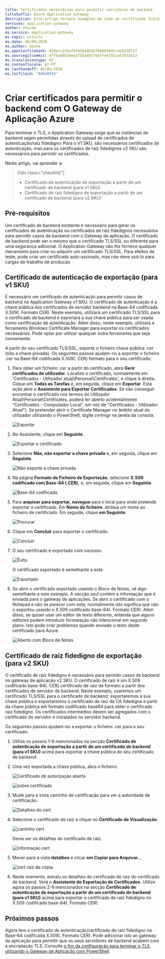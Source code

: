 ```yaml
---
title: Certificados necessários para permitir servidores de backend
titleSuffix: Azure Application Gateway
description: Este artigo fornece exemplos de como um certificado TLS/SSL pode ser convertido em certificado de autenticação e certificado de raiz fidedigno que são necessários para permitir instâncias de backend em Gateway de aplicação Azure
services: application-gateway
author: vhorne
ms.service: application-gateway
ms.topic: article
ms.date: 06/09/2020
ms.author: absha
ms.openlocfilehash: 010ecc234afd745844b5b7868030d3c4e823872f
ms.sourcegitcommit: d7fba095266e2fb5ad8776bffe97921a57832e23
ms.translationtype: MT
ms.contentlocale: pt-PT
ms.lasthandoff: 06/09/2020
ms.locfileid: "84628916"
---
```

# <a name="create-certificates-to-allow-the-backend-with-azure-application-gateway"></a>Criar certificados para permitir o backend com O Gateway de Aplicação Azure

Para terminar o TLS, o Application Gateway exige que as instâncias de backend sejam permitidas através do upload de certificados de autenticação/raiz fidedigno. Para o V1 SKU, são necessários certificados de autenticação, mas para os certificados de raiz fidedignos v2 SKU são necessários para permitir os certificados.

Neste artigo, vai aprender a:

> [!div class="checklist"]
>
> - Certificado de autenticação de exportação a partir de um certificado de backend (para v1 SKU)
> - Certificado de raiz fidedigno de exportação a partir de um certificado de backend (para v2 SKU)

## <a name="prerequisites"></a>Pré-requisitos

Um certificado de backend existente é necessário para gerar os certificados de autenticação ou certificados de raiz fidedignos necessários para permitir casos de backend com o Gateway de aplicação. O certificado de backend pode ser o mesmo que o certificado TLS/SSL ou diferente para uma segurança adicional. O Application Gateway não lhe fornece qualquer mecanismo para criar ou adquirir um certificado TLS/SSL. Para efeitos de teste, pode criar um certificado auto-assinado, mas não deve usá-lo para cargas de trabalho de produção. 

## <a name="export-authentication-certificate-for-v1-sku"></a>Certificado de autenticação de exportação (para v1 SKU)

É necessário um certificado de autenticação para permitir casos de backend no Application Gateway v1 SKU. O certificado de autenticação é a chave pública dos certificados de servidor backend na Base-64 codificada X.509(. Formato CER). Neste exemplo, utilizará um certificado TLS/SSL para o certificado de backend e exportará a sua chave pública para ser usada como certificação de autenticação. Além disso, neste exemplo, utilizará a ferramenta Windows Certificate Manager para exportar os certificados necessários. Pode optar por utilizar qualquer outra ferramenta que seja conveniente.

A partir do seu certificado TLS/SSL, exporte o ficheiro chave pública .cer (não a chave privada). Os seguintes passos ajudam-no a exportar o ficheiro .cer na Base-64 codificada X.509(. CER) formato para o seu certificado:

1. Para obter um ficheiro .cer a partir do certificado, abra **Gerir certificados de utilizador**. Localize o certificado, normalmente em 'Certificados - Utilizador atual\Personal\Certificates', e clique à direita. Clique em **Todas as Tarefas** e, em seguida, clique em **Exportar**. Esta ação abre o **Assistente para Exportar Certificados**. Se não conseguir encontrar o certificado nos termos do Utilizador Atual\Personal\Certificates, poderá ter aberto acidentalmente "Certificados - Computador Local", em vez de "Certificados - Utilizador Atual"). Se pretender abrir o Certificate Manager no âmbito atual do utilizador utilizando o PowerShell, digite *certmgr* na janela da consola.

   ![Exportar](./media/certificates-for-backend-authentication/export.png)

2. No Assistente, clique em **Seguinte**.

   ![Exportar o certificado](./media/certificates-for-backend-authentication/exportwizard.png)

3. Selecione **Não, não exportar a chave privada** e, em seguida, clique em **Seguinte**.

   ![Não exporte a chave privada](./media/certificates-for-backend-authentication/notprivatekey.png)

4. Na página **Formato do Ficheiro de Exportação**, selecione **X.509 codificado com Base-64 (.CER).** e, em seguida, clique em **Seguinte**.

   ![Base-64 codificada](./media/certificates-for-backend-authentication/base64.png)

5. Para **arquivar para exportar,** **navegue** para o local para onde pretende exportar o certificado. Em **Nome do ficheiro**, atribua um nome ao ficheiro de certificado. Em seguida, clique **em Seguinte**.

   ![Procurar](./media/certificates-for-backend-authentication/browse.png)

6. Clique em **Concluir** para exportar o certificado.

   ![Concluir](./media/certificates-for-backend-authentication/finish.png)

7. O seu certificado é exportado com sucesso.

   ![Êxito](./media/certificates-for-backend-authentication/success.png)

   O certificado exportado é semelhante a este:

   ![Exportado](./media/certificates-for-backend-authentication/exported.png)

8. Se abrir o certificado exportado usando o Bloco de Notas, vê algo semelhante a este exemplo. A secção azul contém a informação que é enviada para o gateway de aplicações. Se abrir o certificado com o Notepad e não se parecer com este, normalmente isto significa que não o exportou usando o X.509 codificado base-64(. Formato CER). Além disso, se quiser usar um editor de texto diferente, entenda que alguns editores podem introduzir formatação não intencional em segundo plano. Isto pode criar problemas quando enviado o texto deste certificado para Azure.

   ![Aberto com Bloco de Notas](./media/certificates-for-backend-authentication/format.png)

## <a name="export-trusted-root-certificate-for-v2-sku"></a>Certificado de raiz fidedigno de exportação (para v2 SKU)

O certificado de raiz fidedigno é necessário para permitir casos de backend no gateway de aplicação v2 SKU. O certificado de raiz é um X.509 codificado base-64(. CER) certificado de raiz de formato a partir dos certificados de servidor de backend. Neste exemplo, usaremos um certificado TLS/SSL para o certificado de backend, exportaremos a sua chave pública e exportaremos o certificado de raiz da CA fidedigna a partir da chave pública em formato codificado base64 para obter o certificado raiz fidedigno. Os certificados intermédios devem ser agregados com o certificado do servidor e instalados no servidor backend.

Os seguintes passos ajudam-no a exportar o ficheiro .cer para o seu certificado:

1. Utilize os passos 1-9 mencionados na secção **Certificado de autenticação de exportação a partir de um certificado de backend (para v1 SKU)** acima para exportar a chave pública do seu certificado de backend.

2. Uma vez exportada a chave pública, abra o ficheiro.

   ![Certificado de autorização aberta](./media/certificates-for-backend-authentication/openAuthcert.png)

   ![sobre certificado](./media/certificates-for-backend-authentication/general.png)

3. Mude para a vista caminho de certificação para ver a autoridade de certificação.

   ![Detalhes do cert](./media/certificates-for-backend-authentication/certdetails.png)

4. Selecione o certificado de raiz e clique no **Certificado de Visualização**.

   ![caminho cert](./media/certificates-for-backend-authentication/rootcert.png)

   Devia ver os detalhes do certificado de raiz.

   ![informação cert](./media/certificates-for-backend-authentication/rootcertdetails.png)

5. Mover para a vista **detalhes** e clicar **em Copiar para Arquivar...**

   ![cert raiz de cópia](./media/certificates-for-backend-authentication/rootcertcopytofile.png)

6. Neste momento, extraiu os detalhes do certificado de raiz do certificado de backend. Verá o **Assistente de Exportação de Certificados.** Utilize agora os passos 2-9 mencionados na secção **Certificado de autenticação de exportação a partir de um certificado de backend (para v1 SKU)** acima para exportar o certificado de raiz fidedigno no X.509 codificado base-64(. Formato CER).

## <a name="next-steps"></a>Próximos passos

Agora tem o certificado de autenticação/certificado de raiz fidedigno na Base-64 codificada X.509(. Formato CER). Pode adicionar isto ao gateway da aplicação para permitir que os seus servidores de backend acabem com a encriptação TLS. Consulte [o fim da configuração para terminar o TLS utilizando o Gateway de Aplicação com PowerShell](https://docs.microsoft.com/azure/application-gateway/application-gateway-end-to-end-ssl-powershell).

